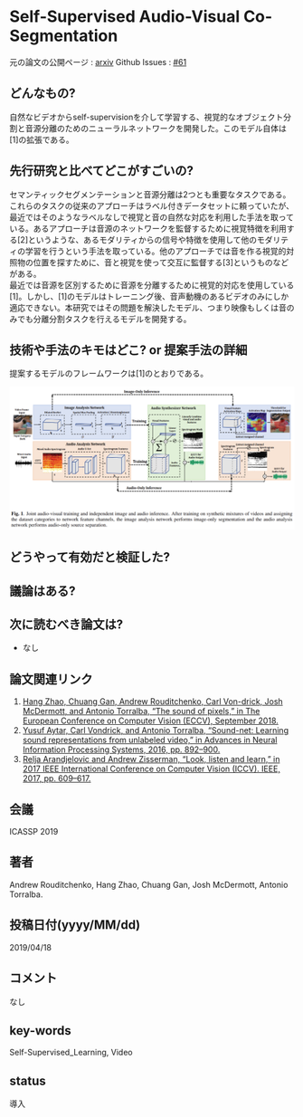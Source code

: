 # Self-Supervised Audio-Visual Co-Segmentation

元の論文の公開ページ : [arxiv](https://arxiv.org/abs/1904.09013)
Github Issues : [#61](https://github.com/Obarads/obarads.github.io/issues/61)

## どんなもの?
自然なビデオからself-supervisionを介して学習する、視覚的なオブジェクト分割と音源分離のためのニューラルネットワークを開発した。このモデル自体は[1]の拡張である。

## 先行研究と比べてどこがすごいの?
セマンティックセグメンテーションと音源分離は2つとも重要なタスクである。これらのタスクの従来のアプローチはラベル付きデータセットに頼っていたが、最近ではそのようなラベルなしで視覚と音の自然な対応を利用した手法を取っている。あるアプローチは音源のネットワークを監督するために視覚特徴を利用する[2]というような、あるモダリティからの信号や特徴を使用して他のモダリティの学習を行うという手法を取っている。他のアプローチでは音を作る視覚的対照物の位置を探すために、音と視覚を使って交互に監督する[3]というものなどがある。  
最近では音源を区別するために音源を分離するために視覚的対応を使用している[1]。しかし、[1]のモデルはトレーニング後、音声動機のあるビデオのみにしか適応できない。本研究ではその問題を解決したモデル、つまり映像もしくは音のみでも分離分割タスクを行えるモデルを開発する。

## 技術や手法のキモはどこ? or 提案手法の詳細
提案するモデルのフレームワークは[1]のとおりである。

![fig1](img/SAC/fig1.png)

## どうやって有効だと検証した?

## 議論はある?

## 次に読むべき論文は?
- なし

## 論文関連リンク
1. [Hang Zhao, Chuang Gan, Andrew Rouditchenko, Carl Von-drick, Josh McDermott, and Antonio Torralba, “The sound of pixels,” in The European Conference on Computer Vision (ECCV), September 2018.](http://openaccess.thecvf.com/content_ECCV_2018/html/Hang_Zhao_The_Sound_of_ECCV_2018_paper.html)
2. [Yusuf Aytar, Carl Vondrick, and Antonio Torralba, “Sound-net: Learning sound representations from unlabeled video,” in Advances in Neural Information Processing Systems, 2016, pp. 892–900.](https://papers.nips.cc/paper/6146-soundnet-learning-sound-representations-from-unlabeled-video)
3. [Relja Arandjelovic and Andrew Zisserman, “Look, listen and learn,” in 2017 IEEE International Conference on Computer Vision (ICCV). IEEE, 2017, pp. 609–617.](https://arxiv.org/abs/1705.08168)

## 会議
ICASSP 2019

## 著者
Andrew Rouditchenko, Hang Zhao, Chuang Gan, Josh McDermott, Antonio Torralba.

## 投稿日付(yyyy/MM/dd)
2019/04/18

## コメント
なし

## key-words
Self-Supervised_Learning, Video

## status
導入